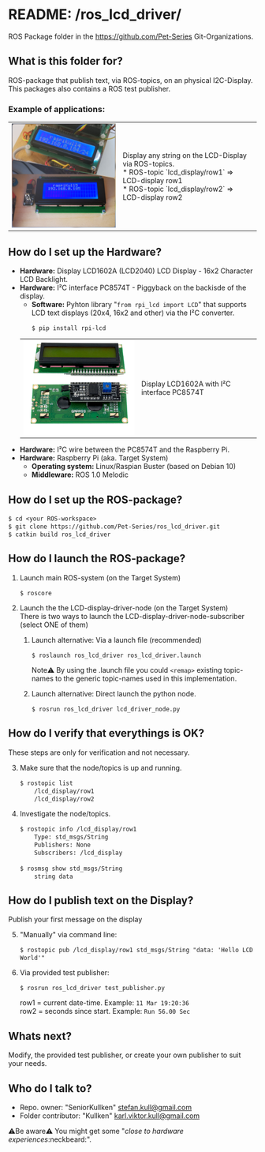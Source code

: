 # README: /ros_lcd_driver/ #

ROS Package folder in the https://github.com/Pet-Series Git-Organizations.</br>

## **What is this folder for?** ##

ROS-package that publish text, via ROS-topics, on an physical I2C-Display.</br>
This packages also contains a ROS test publisher.</br>

### Example of applications:
<table style="width:100%">
    <tr>
        <td>
            <img src="/doc/LCD_displays_LCD1602A_LCD2040A.png" width="350px">
        </td>
        <td>
            Display any string on the LCD-Display via ROS-topics.</br>
            * ROS-topic `lcd_display/row1` => LCD-display row1</br>
            * ROS-topic `lcd_display/row2` => LCD-display row2
        </td>
    </tr>
</table>


## **How do I set up the Hardware?** ##

*   **Hardware:** Display LCD1602A (LCD2040) LCD Display - 16x2 Character LCD Backlight.
*   **Hardware:** I²C interface PC8574T - Piggyback on the backisde of the display.</br>
    *   **Software:** Pyhton library "`from rpi_lcd import LCD`" that supports LCD text displays (20x4, 16x2 and other) via the I²C converter.</br>
        ```
        $ pip install rpi-lcd
        ```
    <table style="width:100%">
        <tr>
            <td>
                <img src="/doc/LCD_displays_LCD1602A_with_PCF8574T.png" width="350px">
            </td>
            <td>
                Display LCD1602A with I²C interface PC8574T
            </td>
        </tr>
    </table>
* **Hardware:** I²C wire between the PC8574T and the Raspberry Pi.
* **Hardware:** Raspberry Pi (aka. Target System)
  * **Operating system:** Linux/Raspian Buster (based on Debian 10)
  * **Middleware:** ROS 1.0 Melodic

## **How do I set up the ROS-package?** ##
```
$ cd <your ROS-workspace>
$ git clone https://github.com/Pet-Series/ros_lcd_driver.git
$ catkin build ros_lcd_driver
```

## **How do I launch the ROS-package?** ##
1. Launch main ROS-system (on the Target System) 
   ```
   $ roscore
   ```
2.  Launch the the LCD-display-driver-node (on the Target System)</br>
    There is two ways to launch the LCD-display-driver-node-subscriber (select ONE of them)

    1. Launch alternative: Via a launch file (recommended)
       ```
       $ roslaunch ros_lcd_driver ros_lcd_driver.launch
       ```
       Note:warning: By using the .launch file you could `<remap>` existing topic-names to the generic topic-names used in this implementation.

    2. Launch alternative: Direct launch the python node.
       ```
       $ rosrun ros_lcd_driver lcd_driver_node.py
       ```
## **How do I verify that everythings is OK?** ##
These steps are only for verification and not necessary. 

3.  Make sure that the node/topics is up and running.
    ```
    $ rostopic list
        /lcd_display/row1
        /lcd_display/row2
    ```
4.  Investigate the node/topics.
    ```
    $ rostopic info /lcd_display/row1
        Type: std_msgs/String
        Publishers: None
        Subscribers: /lcd_display
    
    $ rosmsg show std_msgs/String
        string data
    ```
## **How do I publish text on the Display?** ##
Publish your first message on the display

5.  "Manually" via command line: 
    ```
    $ rostopic pub /lcd_display/row1 std_msgs/String "data: 'Hello LCD World'"
    ```
6.  Via provided test publisher: 
    ```
    $ rosrun ros_lcd_driver test_publisher.py
    ```
    row1 = current date-time.   Example: `11 Mar 19:20:36`</br>
    row2 = seconds since start. Example:  `Run 56.00 Sec`

## **Whats next?** ##
Modify, the provided test publisher, or create your own publisher to suit your needs.

## **Who do I talk to?** ##

* Repo. owner: "SeniorKullken" <stefan.kull@gmail.com>
* Folder contributor: "Kullken" <karl.viktor.kull@gmail.com>


:warning:Be aware:warning: You might get some "*close to hardware experiences*:neckbeard:".
